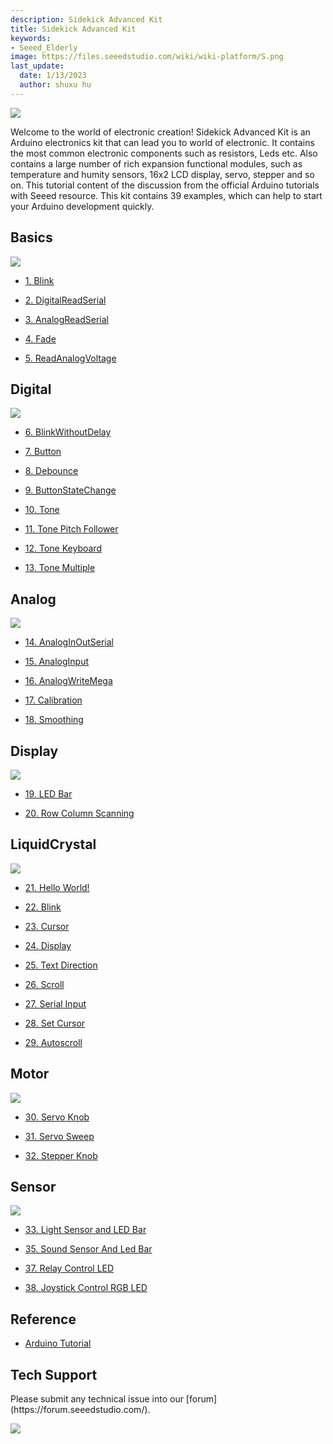 ```yaml
---
description: Sidekick Advanced Kit
title: Sidekick Advanced Kit
keywords:
- Seeed_Elderly
image: https://files.seeedstudio.com/wiki/wiki-platform/S.png
last_update:
  date: 1/13/2023
  author: shuxu hu
---
```


![](https://files.seeedstudio.com/wiki/Sidekick_Advanced_Kit/img/SKP-0.jpg)

Welcome to the world of electronic creation! Sidekick Advanced Kit is an Arduino electronics kit that can lead you to world of electronic. It contains the most common electronic components such as resistors, Leds etc. Also contains a large number of rich expansion functional modules, such as temperature and humity sensors, 16x2 LCD display, servo, stepper and so on. This tutorial content of the discussion from the official Arduino tutorials with Seeed resource. This kit contains 39 examples, which can help to start your Arduino development quickly.

##   Basics


![](https://files.seeedstudio.com/wiki/Sidekick_Advanced_Kit/img/SKP-1.jpg)


*   [1. Blink](https://arduino.cc/en/Tutorial/Blink)

*   [2. DigitalReadSerial](https://arduino.cc/en/Tutorial/DigitalReadSerial)

*   [3. AnalogReadSerial](https://arduino.cc/en/Tutorial/AnalogReadSerial)

*   [4. Fade](https://arduino.cc/en/Tutorial/Fade)

*   [5. ReadAnalogVoltage](https://arduino.cc/en/Tutorial/ReadAnalogVoltage)

##   Digital


![](https://files.seeedstudio.com/wiki/Sidekick_Advanced_Kit/img/SKP-2.jpg)

*   [6. BlinkWithoutDelay](https://arduino.cc/en/Tutorial/BlinkWithoutDelay)

*   [7. Button](https://arduino.cc/en/Tutorial/Button)

*   [8. Debounce](https://arduino.cc/en/Tutorial/Debounce)

*   [9. ButtonStateChange](https://arduino.cc/en/Tutorial/ButtonStateChange)

*   [10. Tone](https://arduino.cc/en/Tutorial/Tone)

*   [11. Tone Pitch Follower](https://arduino.cc/en/Tutorial/Tone2)

*   [12. Tone Keyboard](https://arduino.cc/en/Tutorial/Tone3)

*   [13. Tone Multiple](https://arduino.cc/en/Tutorial/Tone4)

##   Analog

![](https://files.seeedstudio.com/wiki/Sidekick_Advanced_Kit/img/SKP-3.jpg)

*   [14. AnalogInOutSerial](https://arduino.cc/en/Tutorial/AnalogInOutSerial)

*   [15. AnalogInput](https://arduino.cc/en/Tutorial/AnalogInput)

*   [16. AnalogWriteMega](https://arduino.cc/en/Tutorial/AnalogWriteMega)

*   [17. Calibration](https://arduino.cc/en/Tutorial/Calibration)

*   [18. Smoothing](https://arduino.cc/en/Tutorial/Smoothing)

##   Display

![](https://files.seeedstudio.com/wiki/Sidekick_Advanced_Kit/img/SKP-4.jpg)


*   [19. LED Bar](https://arduino.cc/en/Tutorial/BarGraph)

*   [20. Row Column Scanning](https://arduino.cc/en/Tutorial/RowColumnScanning)

##   LiquidCrystal

![](https://files.seeedstudio.com/wiki/Sidekick_Advanced_Kit/img/SKP-5.jpg)


*   [21. Hello World!](https://arduino.cc/en/Tutorial/LiquidCrystal)

*   [22. Blink](https://arduino.cc/en/Tutorial/LiquidCrystalBlink)

*   [23. Cursor](https://arduino.cc/en/Tutorial/LiquidCrystalCursor)

*   [24. Display](https://arduino.cc/en/Tutorial/LiquidCrystalDisplay)

*   [25. Text Direction](https://arduino.cc/en/Tutorial/LiquidCrystalTextDirection)

*   [26. Scroll](https://arduino.cc/en/Tutorial/LiquidCrystalScroll)

*   [27. Serial Input](https://arduino.cc/en/Tutorial/LiquidCrystalSerial)

*   [28. Set Cursor](https://arduino.cc/en/Tutorial/LiquidCrystalSetCursor)

*   [29. Autoscroll](https://arduino.cc/en/Tutorial/LiquidCrystalAutoscroll)

##   Motor

![](https://files.seeedstudio.com/wiki/Sidekick_Advanced_Kit/img/SKP-6.jpg)


*   [30. Servo Knob](https://arduino.cc/en/Tutorial/Knob)

*   [31. Servo Sweep](https://arduino.cc/en/Tutorial/Sweep)

*   [32. Stepper Knob](https://arduino.cc/en/Tutorial/MotorKnob)

##   Sensor

![](https://files.seeedstudio.com/wiki/Sidekick_Advanced_Kit/img/SKP-7.jpg)


*   [33. Light Sensor and LED Bar](https://seeeddoc.github.io/Light_Sensor_and_LED_Bar/)



*   [35. Sound Sensor And Led Bar](https://seeeddoc.github.io/Sound_Sensor_And_LED_Bar/)


*   [37. Relay Control LED](https://seeeddoc.github.io/Relay_Control_LED/)

*   [38. Joystick Control RGB LED](https://seeeddoc.github.io/Joystick_Control_RGB_Led/)


##   Reference

*   [Arduino Tutorial](https://arduino.cc/en/Tutorial/HomePage)

## Tech Support
<div>
  Please submit any technical issue into our [forum](https://forum.seeedstudio.com/). <br /><p style={{textAlign: 'center'}}><a href="https://www.seeedstudio.com/act-4.html?utm_source=wiki&utm_medium=wikibanner&utm_campaign=newproducts" target="_blank"><img src="https://files.seeedstudio.com/wiki/Wiki_Banner/new_product.jpg" /></a></p>
</div>
